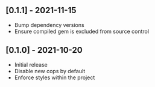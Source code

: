 ## [0.1.1] - 2021-11-15

- Bump dependency versions
- Ensure compiled gem is excluded from source control

## [0.1.0] - 2021-10-20

- Initial release
- Disable new cops by default
- Enforce styles within the project

